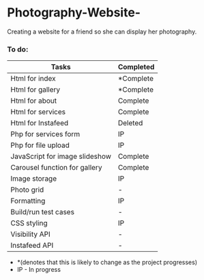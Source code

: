 # Photography-Website-
Creating a website for a friend so she can display her photography.


### To do:
 |Tasks|Completed|
 |-|-|
 |Html for index|*Complete|
 |Html for gallery|*Complete|
 |Html for about|Complete|
 |Html for services|Complete|
 |Html for Instafeed|Deleted|
 |Php for services form|IP|
 |Php for file upload|IP|
 |JavaScript for image slideshow|Complete|
 |Carousel function for gallery|Complete|
 |Image storage|IP|
 |Photo grid|-|
 |Formatting|IP|
 |Build/run test cases|-|
 |CSS styling|IP|
 |Visibility API|-|
 |Instafeed API|-|

- *(denotes that this is likely to change as the project progresses)
- IP - In progress
